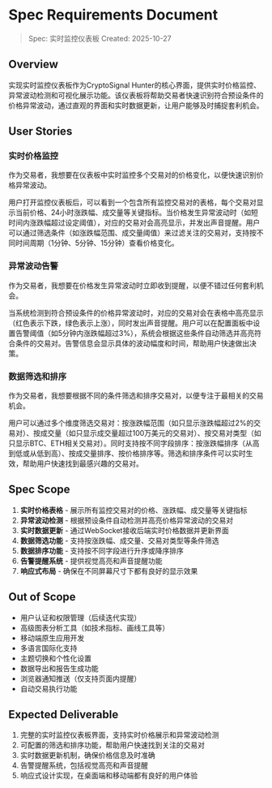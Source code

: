 # Spec Requirements Document

> Spec: 实时监控仪表板
> Created: 2025-10-27

## Overview

实现实时监控仪表板作为CryptoSignal Hunter的核心界面，提供实时价格监控、异常波动检测和可视化展示功能。该仪表板将帮助交易者快速识别符合预设条件的价格异常波动，通过直观的界面和实时数据更新，让用户能够及时捕捉套利机会。

## User Stories

### 实时价格监控

作为交易者，我想要在仪表板中实时监控多个交易对的价格变化，以便快速识别价格异常波动。

用户打开监控仪表板后，可以看到一个包含所有监控交易对的表格，每个交易对显示当前价格、24小时涨跌幅、成交量等关键指标。当价格发生异常波动时（如短时间内涨跌幅超过设定阈值），对应的交易对会高亮显示，并发出声音提醒。用户可以通过筛选条件（如涨跌幅范围、成交量阈值）来过滤关注的交易对，支持按不同时间周期（1分钟、5分钟、15分钟）查看价格变化。

### 异常波动告警

作为交易者，我想要在价格发生异常波动时立即收到提醒，以便不错过任何套利机会。

当系统检测到符合预设条件的价格异常波动时，对应的交易对会在表格中高亮显示（红色表示下跌，绿色表示上涨），同时发出声音提醒。用户可以在配置面板中设置告警阈值（如5分钟内涨跌幅超过3%），系统会根据这些条件自动筛选并高亮符合条件的交易对。告警信息会显示具体的波动幅度和时间，帮助用户快速做出决策。

### 数据筛选和排序

作为交易者，我想要根据不同的条件筛选和排序交易对，以便专注于最相关的交易机会。

用户可以通过多个维度筛选交易对：按涨跌幅范围（如只显示涨跌幅超过2%的交易对）、按成交量（如只显示成交量超过100万美元的交易对）、按交易对类型（如只显示BTC、ETH相关交易对）。同时支持按不同字段排序：按涨跌幅排序（从高到低或从低到高）、按成交量排序、按价格排序等。筛选和排序条件可以实时生效，帮助用户快速找到最感兴趣的交易对。

## Spec Scope

1. **实时价格表格** - 展示所有监控交易对的价格、涨跌幅、成交量等关键指标
2. **异常波动检测** - 根据预设条件自动检测并高亮价格异常波动的交易对
3. **实时数据更新** - 通过WebSocket接收后端实时价格数据并更新界面
4. **数据筛选功能** - 支持按涨跌幅、成交量、交易对类型等条件筛选
5. **数据排序功能** - 支持按不同字段进行升序或降序排序
6. **告警提醒系统** - 提供视觉高亮和声音提醒功能
7. **响应式布局** - 确保在不同屏幕尺寸下都有良好的显示效果

## Out of Scope

- 用户认证和权限管理（后续迭代实现）
- 高级图表分析工具（如技术指标、画线工具等）
- 移动端原生应用开发
- 多语言国际化支持
- 主题切换和个性化设置
- 数据导出和报告生成功能
- 浏览器通知推送（仅支持页面内提醒）
- 自动交易执行功能

## Expected Deliverable

1. 完整的实时监控仪表板界面，支持实时价格展示和异常波动检测
2. 可配置的筛选和排序功能，帮助用户快速找到关注的交易对
3. 实时数据更新机制，确保价格信息及时准确
4. 告警提醒系统，包括视觉高亮和声音提醒
5. 响应式设计实现，在桌面端和移动端都有良好的用户体验

